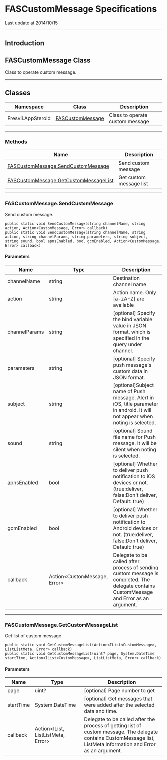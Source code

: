 # FASCustomMessage Specifications

Last update at 2014/10/15

----------

##  Introduction

## <a name ="FASCustomMessage">FASCustomMessage Class</a>
Class to operate custom message.

----------

##  Classes

|Namespace|Class|Description|
|-------|------|-----|
|Fresvii.AppSteroid|[FASCustomMessage](#FASCustomMessage)|Class to operate custom message |

----------

### Methods

|Name|Description|
|------|-----|
|[FASCustomMessage.SendCustomMessage](#FASCustomMessage.SendCustomMessage)| Send custom message|
|[FASCustomMessage.GetCustomMessageList](#FASCustomMessage.GetCustomMessageList)| Get custom message list|

-----------------
### <a name ="FASCustomMessage.SendCustomMessage">FASCustomMessage.SendCustomMessage</a>
Send custom message.

    public static void SendCustomMessage(string channelName, string action, Action<CustomMessage, Error> callback)
    public static void SendCustomMessage(string channelName, string action, string channelParams, string parameters, string subject, string sound, bool apnsEnabled, bool gcmEnabled, Action<CustomMessage, Error> callback)


#### Parameters
|Name|Type|Description|
|------|------|-----|
|channelName|string|Destination channel name|
|action| string |Action name. Only [a-zA-Z] are available |
|channelParams|string| [optional] Specify the bind variable value in JSON format, which is specified in the query under channel.|
|parameters|string|[optional] Specify push message's custom data in JSON format.|
|subject|string|[optional]Subject name of Push message. Alert in iOS, title parameter in android. It will not appear when noting is selected.|
|sound|string|[optional] Sound file name for Push message. It will be silent when noting is selected.|
|apnsEnabled|bool|[optional] Whether to deliver push notification to iOS devices or not. (true:deliver, false:Don't deliver, Default: true)|
|gcmEnabled|bool|[optional] Whether to deliver push notification to Android devices or not. (true:deliver, false:Don't deliver, Default: true)|
|callback|Action<CustomMessage, Error>|Delegate to be called after process of sending custom message is completed. The delegate contains CustomMessage and Error as an argument.|

-----------------
### <a name ="FASCustomMessage.GetCustomMessageList">FASCustomMessage.GetCustomMessageList</a>
Get list of custom message

    public static void GetCustomMessageList(Action<IList<CustomMessage>, ListListMeta, Error> callback)
    public static void GetCustomMessageList(uint? page, System.DateTime startTime, Action<IList<CustomMessage>, ListListMeta, Error> callback)


#### Parameters
|Name|Type|Description|
|------|------|-----|
|page|uint?| [optional] Page number to get|
|startTime|System.DateTime| [optional] Get messages that were added after the selected data and time. |
|callback|Action<IList<CustomMessage>, ListListMeta, Error>|Delegate to be called after the process of getting list of custom message. The delegate contains CustomMessage list, ListMeta information and Error as an argument.|
